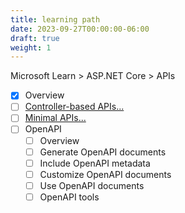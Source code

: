 ```yaml
---
title: learning path
date: 2023-09-27T00:00:00-06:00
draft: true
weight: 1
---
```


Microsoft Learn > ASP.NET Core > APIs

- [x] Overview
- [ ] [Controller-based APIs...](./controller-based-apis/learning-path)
- [ ] [Minimal APIs...](./minimal-apis/learning-path.md)
- [ ] OpenAPI
  - [ ] Overview
  - [ ] Generate OpenAPI documents
  - [ ] Include OpenAPI metadata
  - [ ] Customize OpenAPI documents
  - [ ] Use OpenAPI documents
  - [ ] OpenAPI tools